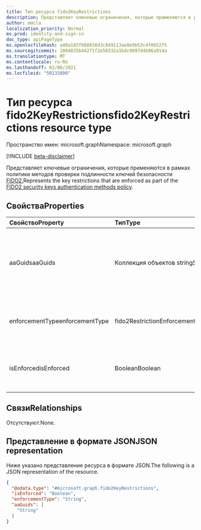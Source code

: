 ```yaml
---
title: Тип ресурса fido2KeyRestrictions
description: Представляет ключевые ограничения, которые применяются в рамках политики методов проверки подлинности ключей безопасности FIDO2.
author: mmcla
localization_priority: Normal
ms.prod: identity-and-sign-in
doc_type: apiPageType
ms.openlocfilehash: a40a185f688038d3c849113ae8e9b53c4f0652f5
ms.sourcegitcommit: 1004835b44271f2e50332a1bdc9097d4b06a914a
ms.translationtype: MT
ms.contentlocale: ru-RU
ms.lasthandoff: 02/06/2021
ms.locfileid: "50133800"
---
```

# <a name="fido2keyrestrictions-resource-type"></a><span data-ttu-id="8d41b-103">Тип ресурса fido2KeyRestrictions</span><span class="sxs-lookup"><span data-stu-id="8d41b-103">fido2KeyRestrictions resource type</span></span>

<span data-ttu-id="8d41b-104">Пространство имен: microsoft.graph</span><span class="sxs-lookup"><span data-stu-id="8d41b-104">Namespace: microsoft.graph</span></span>

[!INCLUDE [beta-disclaimer](../../includes/beta-disclaimer.md)]

<span data-ttu-id="8d41b-105">Представляет ключевые ограничения, которые применяются в рамках политики методов проверки подлинности ключей безопасности [FIDO2.](../resources/fido2authenticationmethodconfiguration.md)</span><span class="sxs-lookup"><span data-stu-id="8d41b-105">Represents the key restrictions that are enforced as part of the [FIDO2 security keys authentication methods policy](../resources/fido2authenticationmethodconfiguration.md).</span></span>

## <a name="properties"></a><span data-ttu-id="8d41b-106">Свойства</span><span class="sxs-lookup"><span data-stu-id="8d41b-106">Properties</span></span>
|<span data-ttu-id="8d41b-107">Свойство</span><span class="sxs-lookup"><span data-stu-id="8d41b-107">Property</span></span>|<span data-ttu-id="8d41b-108">Тип</span><span class="sxs-lookup"><span data-stu-id="8d41b-108">Type</span></span>|<span data-ttu-id="8d41b-109">Описание</span><span class="sxs-lookup"><span data-stu-id="8d41b-109">Description</span></span>|
|:---|:---|:---|
|<span data-ttu-id="8d41b-110">aaGuids</span><span class="sxs-lookup"><span data-stu-id="8d41b-110">aaGuids</span></span>|<span data-ttu-id="8d41b-111">Коллекция объектов string</span><span class="sxs-lookup"><span data-stu-id="8d41b-111">String collection</span></span>|<span data-ttu-id="8d41b-112">Коллекция GUID аутентификации.</span><span class="sxs-lookup"><span data-stu-id="8d41b-112">A collection of Authenticator Attestation GUIDs.</span></span> <span data-ttu-id="8d41b-113">AADGUID определяют ключевые типы и изготовителей.</span><span class="sxs-lookup"><span data-stu-id="8d41b-113">AADGUIDs define key types and manufacturers.</span></span>|
|<span data-ttu-id="8d41b-114">enforcementType</span><span class="sxs-lookup"><span data-stu-id="8d41b-114">enforcementType</span></span>|<span data-ttu-id="8d41b-115">fido2RestrictionEnforcementType</span><span class="sxs-lookup"><span data-stu-id="8d41b-115">fido2RestrictionEnforcementType</span></span>|<span data-ttu-id="8d41b-116">Тип принуителя.</span><span class="sxs-lookup"><span data-stu-id="8d41b-116">Enforcement type.</span></span> <span data-ttu-id="8d41b-117">Возможные значения: `allow`, `block`.</span><span class="sxs-lookup"><span data-stu-id="8d41b-117">Possible values are: `allow`, `block`.</span></span>|
|<span data-ttu-id="8d41b-118">isEnforced</span><span class="sxs-lookup"><span data-stu-id="8d41b-118">isEnforced</span></span>|<span data-ttu-id="8d41b-119">Boolean</span><span class="sxs-lookup"><span data-stu-id="8d41b-119">Boolean</span></span>|<span data-ttu-id="8d41b-120">Определяет, включено ли настроено правопримение ключа.</span><span class="sxs-lookup"><span data-stu-id="8d41b-120">Determines if the configured key enforcement is enabled.</span></span>|

## <a name="relationships"></a><span data-ttu-id="8d41b-121">Связи</span><span class="sxs-lookup"><span data-stu-id="8d41b-121">Relationships</span></span>
<span data-ttu-id="8d41b-122">Отсутствуют.</span><span class="sxs-lookup"><span data-stu-id="8d41b-122">None.</span></span>

## <a name="json-representation"></a><span data-ttu-id="8d41b-123">Представление в формате JSON</span><span class="sxs-lookup"><span data-stu-id="8d41b-123">JSON representation</span></span>
<span data-ttu-id="8d41b-124">Ниже указано представление ресурса в формате JSON.</span><span class="sxs-lookup"><span data-stu-id="8d41b-124">The following is a JSON representation of the resource.</span></span>
<!-- {
  "blockType": "resource",
  "@odata.type": "microsoft.graph.fido2KeyRestrictions"
}
-->
``` json
{
  "@odata.type": "#microsoft.graph.fido2KeyRestrictions",
  "isEnforced": "Boolean",
  "enforcementType": "String",
  "aaGuids": [
    "String"
  ]
}
```
